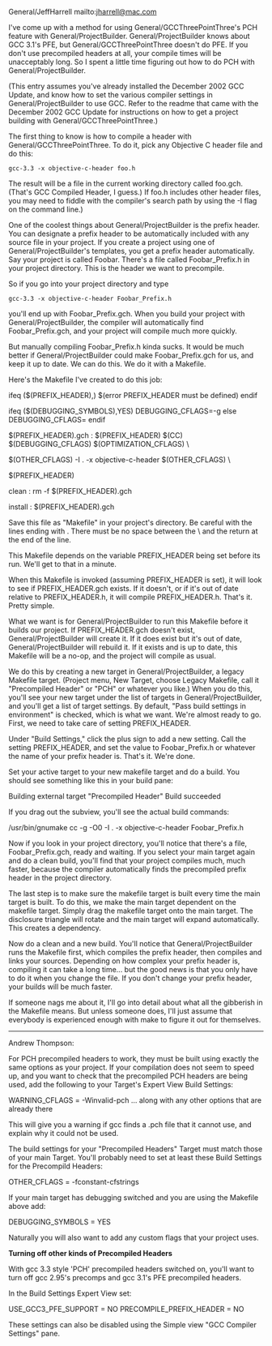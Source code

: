 General/JeffHarrell mailto:jharrell@mac.com

I've come up with a method for using General/GCCThreePointThree's PCH feature with General/ProjectBuilder. General/ProjectBuilder knows about GCC 3.1's PFE, but General/GCCThreePointThree doesn't do PFE. If you don't use precompiled headers at all, your compile times will be unacceptably long. So I spent a little time figuring out how to do PCH with General/ProjectBuilder.

(This entry assumes you've already installed the December 2002 GCC Update, and know how to set the various compiler settings in General/ProjectBuilder to use GCC. Refer to the readme that came with the December 2002 GCC Update for instructions on how to get a project building with General/GCCThreePointThree.)

The first thing to know is how to compile a header with General/GCCThreePointThree. To do it, pick any Objective C header file and do this:

    gcc-3.3 -x objective-c-header foo.h

The result will be a file in the current working directory called foo.gch. (That's GCC Compiled Header, I guess.) If foo.h includes other header files, you may need to fiddle with the compiler's search path by using the -I flag on the command line.)

One of the coolest things about General/ProjectBuilder is the prefix header. You can designate a prefix header to be automatically included with any source file in your project. If you create a project using one of General/ProjectBuilder's templates, you get a prefix header automatically. Say your project is called Foobar. There's a file called Foobar_Prefix.h in your project directory. This is the header we want to precompile.

So if you go into your project directory and type

    gcc-3.3 -x objective-c-header Foobar_Prefix.h

you'll end up with Foobar_Prefix.gch. When you build your project with General/ProjectBuilder, the compiler will automatically find Foobar_Prefix.gch, and your project will compile much more quickly.

But manually compiling Foobar_Prefix.h kinda sucks. It would be much better if General/ProjectBuilder could make Foobar_Prefix.gch for us, and keep it up to date. We can do this. We do it with a Makefile.

Here's the Makefile I've created to do this job:

    
ifeq ($(PREFIX_HEADER),)
$(error PREFIX_HEADER must be defined)
endif

ifeq ($(DEBUGGING_SYMBOLS),YES)
DEBUGGING_CFLAGS=-g
else
DEBUGGING_CFLAGS=
endif

$(PREFIX_HEADER).gch : $(PREFIX_HEADER)
	$(CC) $(DEBUGGING_CFLAGS) $(OPTIMIZATION_CFLAGS) \\

$(OTHER_CFLAGS) -I . -x objective-c-header $(OTHER_CFLAGS) \\

$(PREFIX_HEADER)

clean : 
	rm -f $(PREFIX_HEADER).gch
	
install : $(PREFIX_HEADER).gch


Save this file as "Makefile" in your project's directory. Be careful with the lines ending with \. There must be no space between the \ and the return at the end of the line.

This Makefile depends on the variable PREFIX_HEADER being set before its run. We'll get to that in a minute.

When this Makefile is invoked (assuming PREFIX_HEADER is set), it will look to see if PREFIX_HEADER.gch exists. If it doesn't, or if it's out of date relative to PREFIX_HEADER.h, it will compile PREFIX_HEADER.h. That's it. Pretty simple.

What we want is for General/ProjectBuilder to run this Makefile before it builds our project. If PREFIX_HEADER.gch doesn't exist, General/ProjectBuilder will create it. If it does exist but it's out of date, General/ProjectBuilder will rebuild it. If it exists and is up to date, this Makefile will be a no-op, and the project will compile as usual.

We do this by creating a new target in General/ProjectBuilder, a legacy Makefile target. (Project menu, New Target, choose Legacy Makefile, call it "Precompiled Header" or "PCH" or whatever you like.) When you do this, you'll see your new target under the list of targets in General/ProjectBuilder, and you'll get a list of target settings. By default, "Pass build settings in environment" is checked, which is what we want. We're almost ready to go. First, we need to take care of setting PREFIX_HEADER.

Under "Build Settings," click the plus sign to add a new setting. Call the setting PREFIX_HEADER, and set the value to Foobar_Prefix.h or whatever the name of your prefix header is. That's it. We're done.

Set your active target to your new makefile target and do a build. You should see something like this in your build pane:

    
Building external target "Precompiled Header"
Build succeeded


If you drag out the subview, you'll see the actual build commands:

    
/usr/bin/gnumake 
cc -g -O0  -I . -x objective-c-header  Foobar_Prefix.h


Now if you look in your project directory, you'll notice that there's a file, Foobar_Prefix.gch, ready and waiting. If you select your main target again and do a clean build, you'll find that your project compiles much, much faster, because the compiler automatically finds the precompiled prefix header in the project directory.

The last step is to make sure the makefile target is built every time the main target is built. To do this, we make the main target dependent on the makefile target. Simply drag the makefile target onto the main target. The disclosure triangle will rotate and the main target will expand automatically. This creates a dependency.

Now do a clean and a new build. You'll notice that General/ProjectBuilder runs the Makefile first, which compiles the prefix header, then compiles and links your sources. Depending on how complex your prefix header is, compiling it can take a long time... but the good news is that you only have to do it when you change the file. If you don't change your prefix header, your builds will be much faster.

If someone nags me about it, I'll go into detail about what all the gibberish in the Makefile means. But unless someone does, I'll just assume that everybody is experienced enough with make to figure it out for themselves.

----

Andrew Thompson:

For PCH precompiled headers to work, they must be built using exactly the same options as your project.
If your compilation does not seem to speed up, and you want to check that the precompiled PCH headers are being used, add the following to your Target's Expert View Build Settings:

    
WARNING_CFLAGS = -Winvalid-pch ... along with any other options that are already there


This will give you a warning if gcc finds a .pch file that it cannot use, and explain why it could not be used.

The build settings for your "Precompiled Headers" Target must match those of your main Target. You'll probably need to set at least these Build Settings for the Precompild Headers:

    
OTHER_CFLAGS = -fconstant-cfstrings

If your main target has debugging switched and you are using the Makefile above add:
    
DEBUGGING_SYMBOLS = YES


Naturally you will also want to add any custom flags that your project uses.

**Turning off other kinds of Precompiled Headers**

With gcc 3.3 style 'PCH' precompiled headers switched on, you'll want to turn off gcc 2.95's precomps and gcc 3.1's PFE precompiled headers.

In the Build Settings Expert View set:

    
USE_GCC3_PFE_SUPPORT = NO
PRECOMPILE_PREFIX_HEADER = NO


These settings can also be disabled using the Simple view "GCC Compiler Settings" pane.